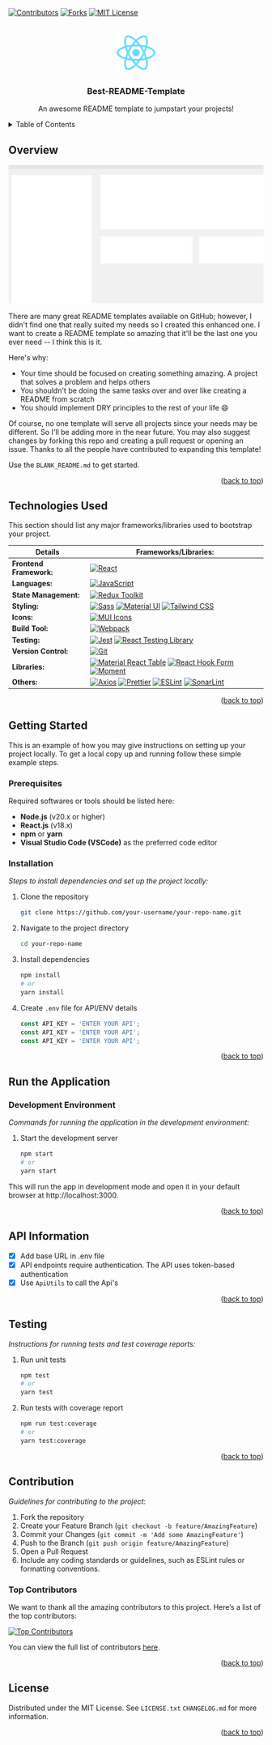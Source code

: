 <!-- Improved compatibility of back to top link -->
<a id="readme-top"></a>

<!-- PROJECT SHIELDS -->
[![Contributors][contributors-shield]][contributors-url]
[![Forks][forks-shield]][forks-url]
[![MIT License][license-shield]][license-url]


<!-- PROJECT LOGO -->
<br />
<div align="center"> 
  <img src="public/logo192.png" alt="Logo" width="80" height="80"> 
  <h3 align="center">Best-README-Template</h3>

  <p align="center">
    An awesome README template to jumpstart your projects!   
  </p>
</div>



<!-- TABLE OF CONTENTS -->
<details>
  <summary>Table of Contents</summary>
  <ol>
    <li><a href="#overview">Overview</a> </li>      
    <li><a href="#technologies-used">Technologies Used</a></li>
    <li>
      <a href="#getting-started">Getting Started</a>
      <ul>
        <li><a href="#prerequisites">Prerequisites</a></li>
        <li><a href="#installation">Installation</a></li>
      </ul>
    </li>
    <li><a href="#run-the-application">Run the Application</a></li>
    <li><a href="#api-information">API Information</a></li>
    <li><a href="#testing">Testing </a></li>
    <li><a href="#contribution">Contribution</a></li>
    <li><a href="#license">License</a></li>   
  </ol>
</details>



<!-- ABOUT THE PROJECT -->
## Overview

<div align="center"> 

[![Product Name Screen Shot][product-screenshot]](https://example.com)

</div> 

There are many great README templates available on GitHub; however, I didn't find one that really suited my needs so I created this enhanced one. I want to create a README template so amazing that it'll be the last one you ever need -- I think this is it.

Here's why:
* Your time should be focused on creating something amazing. A project that solves a problem and helps others
* You shouldn't be doing the same tasks over and over like creating a README from scratch
* You should implement DRY principles to the rest of your life :smile:

Of course, no one template will serve all projects since your needs may be different. So I'll be adding more in the near future. You may also suggest changes by forking this repo and creating a pull request or opening an issue. Thanks to all the people have contributed to expanding this template!

Use the `BLANK_README.md` to get started.

<p align="right">(<a href="#readme-top">back to top</a>)</p>


<!-- Technologies used -->
## Technologies Used

This section should list any major frameworks/libraries used to bootstrap your project. 

| **Details** | **Frameworks/Libraries:**  |
|-------------------------|--------------------------------|
| **Frontend Framework:** | [![React][React.js]][React-url]  |
| **Languages:**          | [![JavaScript][JavaScript]][JavaScript-url] |
| **State Management:**   | [![Redux Toolkit][Redux Toolkit]][Redux-Toolkit-url] |
| **Styling:**            | [![Sass][Sass]][Sass-url] [![Material UI][Material UI]][Material-url] [![Tailwind CSS][Tailwind CSS]][Tailwind-url] |
| **Icons:**         | [![MUI Icons][MUI Icons]][MUI-Icons-url] |
| **Build Tool:**         | [![Webpack][Webpack]][Webpack-url] |
| **Testing:**            | [![Jest][Jest]][Jest-url] [![React Testing Library][React Testing Library]][React-Testing-Library-url] |
| **Version Control:**    | [![Git][Git]][Git-url] |
| **Libraries:**          | [![Material React Table][Material React Table]][Material-React-Table-url] [![React Hook Form][React Hook Form]][React-Hook-Form-url] [![Moment][Moment.js]][Moment-url] |
| **Others:**             | [![Axios][Axios]][Axios-url] [![Prettier][Prettier]][Prettier-url]  [![ESLint][ESLint]][ESLint-url] [![SonarLint][SonarLint]][SonarLint-url]  |

<p align="right">(<a href="#readme-top">back to top</a>)</p>


<!-- GETTING STARTED -->
## Getting Started

This is an example of how you may give instructions on setting up your project locally.
To get a local copy up and running follow these simple example steps.

### Prerequisites

Required softwares or tools should be listed here:
- **Node.js** (v20.x or higher)
- **React.js** (v18.x)
- **npm** or **yarn**
- **Visual Studio Code (VSCode)** as the preferred code editor

### Installation

_Steps to install dependencies and set up the project locally:_

1. Clone the repository
    ```sh
    git clone https://github.com/your-username/your-repo-name.git
    ```
2. Navigate to the project directory
    ```sh
    cd your-repo-name
    ```
3. Install dependencies
    ```sh
    npm install    
    # or
    yarn install
    ```
4. Create `.env` file for  API/ENV details 
   ```js
   const API_KEY = 'ENTER YOUR API';
   const API_KEY = 'ENTER YOUR API';
   const API_KEY = 'ENTER YOUR API';
   ```

<p align="right">(<a href="#readme-top">back to top</a>)</p>

<!-- USAGE EXAMPLES -->
## Run the Application
### Development Environment

_Commands for running the application in the development environment:_

1. Start the development server
    ```sh
    npm start
    # or
    yarn start
    ```
This will run the app in development mode and open it in your default browser at http://localhost:3000.    


<p align="right">(<a href="#readme-top">back to top</a>)</p>

<!-- API Information -->
## API Information

- [x] Add base URL in .env file
- [x] API endpoints require authentication. The API uses token-based authentication
- [x] Use `ApiUtils` to call the Api's

<p align="right">(<a href="#readme-top">back to top</a>)</p>

<!-- Testing Information -->
## Testing

_Instructions for running tests and test coverage reports:_

1. Run unit tests
    ```sh
   npm test
    # or
    yarn test
    ```
2. Run tests with coverage report
    ```sh
   npm run test:coverage
    # or
    yarn test:coverage
    ```

<p align="right">(<a href="#readme-top">back to top</a>)</p>

<!-- contribution -->
## Contribution
_Guidelines for contributing to the project:_

1. Fork the repository
2. Create your Feature Branch (`git checkout -b feature/AmazingFeature`)
3. Commit your Changes (`git commit -m 'Add some AmazingFeature'`)
4. Push to the Branch (`git push origin feature/AmazingFeature`)
5. Open a Pull Request
6. Include any coding standards or guidelines, such as ESLint rules or formatting conventions.

### Top Contributors

We want to thank all the amazing contributors to this project. Here’s a list of the top contributors:

<a href="https://github.com/your-username/your-repo/graphs/contributors">
  <img src="https://contrib.rocks/image?repo=your-username/your-repo" alt="Top Contributors" />
</a>

You can view the full list of contributors [here](https://github.com/your-username/your-repo/graphs/contributors).

<p align="right">(<a href="#readme-top">back to top</a>)</p>

<!-- License -->
## License

Distributed under the MIT License. See `LICENSE.txt` `CHANGELOG.md` for more information.

<p align="right">(<a href="#readme-top">back to top</a>)</p>


<!-- MARKDOWN LINKS & IMAGES -->
[contributors-shield]: https://img.shields.io/github/contributors/othneildrew/Best-README-Template.svg?style=for-the-badge
[contributors-url]: https://github.com/othneildrew/Best-README-Template/graphs/contributors
[forks-shield]: https://img.shields.io/github/forks/othneildrew/Best-README-Template.svg?style=for-the-badge
[forks-url]: https://github.com/othneildrew/Best-README-Template/network/members
[license-shield]: https://img.shields.io/github/license/othneildrew/Best-README-Template.svg?style=for-the-badge
[license-url]: https://github.com/othneildrew/Best-README-Template/blob/master/LICENSE.txt


[product-screenshot]: public/screenshot.png

[React.js]: https://img.shields.io/badge/React-20232A?style=for-the-badge&logo=react&logoColor=61DAFB
[React-url]: https://reactjs.org/
[Material UI]: https://img.shields.io/badge/Material--UI-0081CB?style=for-the-badge&logo=mui&logoColor=white
[Material-url]: https://angular.io/
[Tailwind CSS]: https://img.shields.io/badge/Tailwind_CSS-06B6D4?style=for-the-badge&logo=tailwindcss&logoColor=white
[Tailwind-url]: https://angular.io/
[Sass]: https://img.shields.io/badge/Sass-CC6699?style=for-the-badge&logo=sass&logoColor=white
[Sass-url]: https://angular.io/
[Material React Table]: https://img.shields.io/badge/Material--React--Table-0081CB?style=for-the-badge&logo=mui&logoColor=white
[Material-React-Table-url]: https://angular.io/
[React Hook Form]: https://img.shields.io/badge/React--Hook--Form-EC5990?style=for-the-badge&logo=reacthookform&logoColor=white
[React-Hook-Form-url]: https://angular.io/
[Moment.js]: https://img.shields.io/badge/Moment.js-FF8300?style=for-the-badge&logo=moment&logoColor=white
[Moment-url]: https://angular.io/
[Redux Toolkit]: https://img.shields.io/badge/Redux_Toolkit-764ABC?style=for-the-badge&logo=redux&logoColor=white
[Redux-Toolkit-url]: https://angular.io/
[JavaScript]: https://img.shields.io/badge/JavaScript-F7DF1E?style=for-the-badge&logo=javascript&logoColor=black
[JavaScript-url]: https://angular.io/
[Axios]: https://img.shields.io/badge/Axios-5A29E4?style=for-the-badge&logo=axios&logoColor=white
[Axios-url]: https://angular.io/
[Webpack]: https://img.shields.io/badge/Webpack-8DD6F9?style=for-the-badge&logo=webpack&logoColor=black
[Webpack-url]: https://angular.io/
[Jest]: https://img.shields.io/badge/Jest-C21325?style=for-the-badge&logo=jest&logoColor=white
[Jest-url]: https://angular.io/
[React Testing Library]: https://img.shields.io/badge/React--Testing--Library-E33332?style=for-the-badge&logo=testing-library&logoColor=white
[React-Testing-Library-url]: https://angular.io/
[ESLint]: https://img.shields.io/badge/ESLint-4B32C3?style=for-the-badge&logo=eslint&logoColor=white
[ESLint-url]: https://angular.io/
[SonarLint]: https://img.shields.io/badge/SonarLint-CB2029?style=for-the-badge&logo=sonarlint&logoColor=white
[SonarLint-url]: https://angular.io/
[Prettier]: https://img.shields.io/badge/Prettier-F7B93E?style=for-the-badge&logo=prettier&logoColor=white
[Prettier-url]: https://angular.io/
[Git]: https://img.shields.io/badge/Git-F05032?style=for-the-badge&logo=git&logoColor=white
[Git-url]: https://angular.io/
[MUI Icons]: https://img.shields.io/badge/MUI_Icons-0081CB?style=for-the-badge&logo=mui&logoColor=white
[MUI-Icons-url]: https://angular.io/
